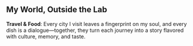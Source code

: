 ## My World, Outside the Lab

<strong>Travel & Food</strong>: Every city I visit leaves a fingerprint on my soul, and every dish is a dialogue—together, they turn each journey into a story flavored with culture, memory, and taste.

<html lang="en">
<head>
    <meta charset="UTF-8">
    <meta name="viewport" content="width=device-width, initial-scale=1.0">
    <title>Interactive Map with Image Gallery</title>
    <link rel="stylesheet" href="https://unpkg.com/leaflet/dist/leaflet.css" />
    <script src="https://unpkg.com/leaflet/dist/leaflet.js"></script>
    <script src="https://d3js.org/d3.v6.min.js"></script>
    <style>
        #map { width: 100%; height: 400px; position: relative; z-index: 1; }
        .popup-image {
            width: 30px;
            height: 30px;
            object-fit: cover;
            aspect-ratio: 1/1;
            border-radius: 5px;
            cursor: pointer;
            border: 2px solid white; /* White border */
        }
        .popup-text {
            font-size: 8px;
            font-weight: bold;
            color: black;
            text-shadow: -1px -1px 0 white, 1px -1px 0 white, -1px 1px 0 white, 1px 1px 0 white;
            text-align: center;
            padding: 1px 3px;
            border-radius: 3px;
            position: absolute;
            transform: translateY(-15px) translateX(-32px);
        }
        .popup-text-only {
            font-size: 8px;
            font-weight: bold;
            color: black;
            text-shadow: -1px -1px 0 white, 1px -1px 0 white, -1px 1px 0 white, 1px 1px 0 white;
            text-align: center;
            padding: 1px 3px;
            border-radius: 3px;
            position: absolute;
            transform: translateY(10px) translateX(30px);
        }
        .gallery-popup {
            display: none;
            position: fixed;
            top: 50%;
            left: 50%;
            transform: translate(-50%, -50%);
            background: rgba(0, 0, 0, 0.8);
            padding: 20px;
            border-radius: 10px;
            z-index: 10000;
            box-shadow: 0 4px 10px rgba(0, 0, 0, 0.5);
            text-align: center;
        }
        .gallery-popup img {
            max-width: 100%;
            max-height: 80vh;
            object-fit: contain;
            border-radius: 10px;
        }
        .close-btn, .prev-btn, .next-btn {
            position: absolute;
            color: white;
            font-size: 20px;
            cursor: pointer;
        }
        .close-btn { top: 10px; right: 20px; }
        .prev-btn { top: 50%; left: 20px; transform: translateY(-50%); }
        .next-btn { top: 50%; right: 20px; transform: translateY(-50%); }
    </style>
</head>
<body>

<div id="map"></div>
<div class="gallery-popup" id="gallery-popup">
    <span class="close-btn" onclick="closeGallery()">×</span>
    <span class="prev-btn" onclick="prevImage()">❮</span>
    <img id="gallery-img" src="" alt="Gallery Image">
    <span class="next-btn" onclick="nextImage()">❯</span>
</div>

<script>
    var map = L.map('map').setView([35, 40], 3.4);

    L.tileLayer('https://{s}.tile.openstreetmap.org/{z}/{x}/{y}.png', {
        attribution: '&copy; OpenStreetMap contributors'
    }).addTo(map);

    // Mapping non-English names to English
    var countryNameMapping = {
        "États-Unis": "United States of America",
        "Deutschland": "Germany",
        "España": "Spain",
        "Brasil": "Brazil",
        "Россия": "Russia",
        "中国": "China",
        "日本": "Japan",
        "대한민국": "South Korea",
        "المملكة العربية السعودية": "Saudi Arabia",
        "Italia": "Italy",
        "भारत": "India",
        "الإمارات العربية المتحدة": "United Arab Emirates",
        "Türkiye": "Turkey",
        "México": "Mexico",
        "United Kingdom": "United Kingdom", // Already correct
        "France": "France" // Already correct
    };

    // List of visited countries
    var visitedList = {
        "United States of America": ["New York"],
        "France": ["Paris"],
        "China": ["Beijing"],
        "Sri Lanka": ["Colombo", "Mirissa", "Ella", "Kandy", "Galle"],
        "Australia": ["Sydney", "Melbourne"],
        "Mexico": ["Mexico City", "Guanajuato"],
        "Italy": ["Rome", "Venice", "Florence", "Milan"],
        "Spain": ["Barcelona", "Madrid"],
        "Greece": ["Athens", "Santorini"],
        "Turkey": ["Istanbul"],
        "United Arab Emirates": ["Dubai"],
        "Oman": ["Muscat"],
        "Andorra": ["Andorra la Vella"],
        "Canada": ["Vancouver"],
        "Bahrain": ["Manama"],
        "Austria": ["Vienna"],
        "Hungary": ["Budapest"],
        "Slovakia": ["Bratislava"],
        "Morocco": ["Marrakesh", "Casablanca", "Tangier", "Merzouga", "Chefchaouen", "Fez"],
        "Egypt": ["Cairo", "Luxor", "Aswan"],
        "Saudi Arabia": ["Jeddah"],
        "Switzerland": ["Geneva", "Interlaken"],
        "Vatican City": ["Vatican City"],
        "Vietnam": ["Hanoi"],
        "United Kingdom": ["London"],
        "Belgium": ["Brussels"],
        "Netherlands": ["Amsterdam", "The Hague"],
        "Czech Republic": ["Prague"],
        "Germany": ["Berlin"],
    };

    // Load real country borders from GeoJSON (Only draw visited countries)
    fetch("https://raw.githubusercontent.com/johan/world.geo.json/master/countries.geo.json")
        .then(response => response.json())
        .then(data => {
            L.geoJSON(data, {
                filter: function (feature) {
                    let countryName = feature.properties.name;
                    // Convert to English if needed
                    if (countryNameMapping[countryName]) {
                        countryName = countryNameMapping[countryName];
                    }
                    return visitedList.hasOwnProperty(countryName);
                },
                style: function (feature) {
                    return { color: "#008000", weight: 2, fillOpacity: 0.3 };  // Green for visited
                },
                onEachFeature: function (feature, layer) {
                    let countryName = feature.properties.name;
                    // Convert to English if needed
                    if (countryNameMapping[countryName]) {
                        countryName = countryNameMapping[countryName];
                    }
                    layer.bindTooltip(countryName, { permanent: false, direction: "auto" });
                }
            }).addTo(map);
        });

    var cities = [
        // Europe
        { name: "Paris", coords: [48.8566, 2.3522], zoomLevel: 3 },
        { name: "Istanbul", coords: [41.015137, 28.979530], zoomLevel: 2 },
        { name: "Vienna", coords: [48.1236, 16.2148], zoomLevel: 2 },
        { name: "Budapest", coords: [47.497913, 19.040236], zoomLevel: 2 },
        { name: "Bratislava", coords: [48.1486, 17.1077], zoomLevel: 5 },
        { name: "Barcelona", coords: [41.3874, 2.1686], zoomLevel: 2 },
        { name: "Madrid", coords: [40.4167, -3.7033], zoomLevel: 3 },
        { name: "Andorra", coords: [42.5063, 1.5218], zoomLevel: 5 },
        { name: "Athens", coords: [37.9838, 23.7275], zoomLevel: 5 },
        { name: "Santorini", coords: [36.3932, 25.4615], zoomLevel: 2 },
        { name: "London", coords: [51.5072, 0.1276], zoomLevel: 2 },
        { name: "Amsterdam", coords: [52.3676, 4.9041], zoomLevel: 2 },
        { name: "The Hague", coords: [52.0705, 4.3007], zoomLevel: 4 },
        { name: "Brussels", coords: [50.8503, 4.3517], zoomLevel: 4 },
        { name: "Berlin", coords: [52.5200, 13.4050], zoomLevel: 2 },
        { name: "Milan", coords: [45.4642, 9.1900], zoomLevel: 2 },
        // America
        { name: "San Francisco", coords: [37.7749, -122.4194], zoomLevel: 2 },
        { name: "Los Angeles", coords: [34.0522, -118.2436], zoomLevel: 2 },
        { name: "New York", coords: [40.7128, -74.0060], zoomLevel: 2 },
        { name: "Boston", coords: [42.3555, -71.0565], zoomLevel: 2 },
        { name: "Philadelphia", coords: [39.9526, -75.1652], zoomLevel: 2 },
        { name: "Mexico City", coords: [19.4326, -99.1332], zoomLevel: 3 },
        { name: "Guanajuato", coords: [21.0190, -101.2574], zoomLevel: 2 },
        { name: "Vancouver", coords: [49.2827, -123.1207], zoomLevel: 2 },
        // China
        { name: "Tibet", coords: [29.6472, 91.1174], zoomLevel: 2 },
        { name: "Sichuan", coords: [30.6509, 104.0757], zoomLevel: 2 },
        { name: "Beijing", coords: [39.9042, 116.4074], zoomLevel: 2 },
        { name: "Fujian", coords: [26.0998, 119.2966], zoomLevel: 2 },
        { name: "Tianjin", coords: [39.0851, 117.1994], zoomLevel: 2 },
        { name: "Hebei", coords: [38.0360, 114.4698], zoomLevel: 2 },
        { name: "Hunan", coords: [28.1142, 112.9833], zoomLevel: 2 },
        { name: "Guangdong", coords: [23.3417, 113.4244], zoomLevel: 2 },
        { name: "Gansu", coords: [36.0594, 103.8263], zoomLevel: 2 },
        { name: "Jilin", coords: [43.8378, 126.5494], zoomLevel: 2 },
        { name: "Liaoning", coords: [41.8357, 123.4291], zoomLevel: 2 },
        { name: "Qinghai", coords: [35.7452, 96.1345], zoomLevel: 2 },
        { name: "Shaanxi", coords: [35.1917, 108.8701], zoomLevel: 2 },
        { name: "Shandong", coords: [36.6683, 117.0204], zoomLevel: 2 },
        { name: "Shanxi", coords: [37.8722, 112.5627], zoomLevel: 2 },
        { name: "Yunnan", coords: [25.0453, 102.7097], zoomLevel: 2 },
        { name: "Shanghai", coords: [31.2304, 121.4737], zoomLevel: 2 },
        { name: "Hong Kong", coords: [22.3193, 114.1694], zoomLevel: 2 },
        // Asia
        { name: "Hanoi", coords: [21.0278, 105.8342], zoomLevel: 2 },
        { name: "Ella", coords: [6.8667, 81.0466], zoomLevel: 3 },
        { name: "Sigiriya", coords: [7.9570, 80.7603], zoomLevel: 2 },
        { name: "Colombo", coords: [6.9271, 79.8612], zoomLevel: 2 },
        { name: "Muscat", coords: [23.5880, 58.3829], zoomLevel: 2 },
        { name: "Jeddah", coords: [21.5292, 39.1611], zoomLevel: 2 },
        // Africa
        { name: "Cairo", coords: [30.0444, 31.2357], zoomLevel: 3 },
        { name: "Aswan", coords: [24.0889, 32.8998], zoomLevel: 2 },
        { name: "Luxor", coords: [25.6872, 32.6396], zoomLevel: 3 },
        { name: "Merzouga", coords: [31.0802, -4.0134], zoomLevel: 2 },
        { name: "Marrakesh", coords: [31.6225, -7.9898], zoomLevel: 5 },
        { name: "Tangier", coords: [35.7595, -5.8340], zoomLevel: 3 },
        { name: "Fez", coords: [34.0181, -5.0078], zoomLevel: 5 },
        { name: "Chefchaouen", coords: [35.1688, -5.2684], zoomLevel: 5 },
        { name: "Casablanca", coords: [33.5731, -7.5898], zoomLevel: 5 },
    ];

    var cityImages = {
        "Guanajuato": [
            "https://story-vl.s3.us-east-1.amazonaws.com/map/guanajuato1.JPG",
            "https://story-vl.s3.us-east-1.amazonaws.com/map/guanajuato0.JPG",
        ],
        "Mexico City": [
            "https://story-vl.s3.us-east-1.amazonaws.com/map/mexico0.JPG",
            "https://story-vl.s3.us-east-1.amazonaws.com/map/mexico1.JPG",
        ],
        "Paris": [
            "https://story-vl.s3.us-east-1.amazonaws.com/map/paris0.jpg",
            "https://story-vl.s3.us-east-1.amazonaws.com/map/paris1.JPG",
            "https://story-vl.s3.us-east-1.amazonaws.com/map/paris2.JPG"
        ],
        "Istanbul": [
            "https://story-vl.s3.us-east-1.amazonaws.com/map/istanbul0.JPG",
            "https://story-vl.s3.us-east-1.amazonaws.com/map/istanbul1.JPG",
            "https://story-vl.s3.us-east-1.amazonaws.com/map/istanbul2.JPG",
            "https://story-vl.s3.us-east-1.amazonaws.com/map/istanbul3.JPG",
            "https://story-vl.s3.us-east-1.amazonaws.com/map/istanbul4.JPG",
        ],
        "Vienna": [
            "https://story-vl.s3.us-east-1.amazonaws.com/map/vienna0.JPG",
        ],
        "Budapest": [
            "https://story-vl.s3.us-east-1.amazonaws.com/map/budapest0.JPG",
            "https://story-vl.s3.us-east-1.amazonaws.com/map/budapest1.jpg"
        ],
        "Barcelona": [
            "https://story-vl.s3.us-east-1.amazonaws.com/map/barcelona0.JPG",
            "https://story-vl.s3.us-east-1.amazonaws.com/map/barcelona1.JPG",
            "https://story-vl.s3.us-east-1.amazonaws.com/map/barcelona2.JPG",
            "https://story-vl.s3.us-east-1.amazonaws.com/map/barcelona3.JPG",
            "https://story-vl.s3.us-east-1.amazonaws.com/map/barcelona4.JPG",
        ],
        "Madrid": [
            "https://story-vl.s3.us-east-1.amazonaws.com/map/madrid0.JPG",
        ],
        "Muscat": [
            "https://story-vl.s3.us-east-1.amazonaws.com/map/muscat0.JPG",
        ],
        "Andorra": [
            "https://story-vl.s3.us-east-1.amazonaws.com/map/andorra0.JPG",
        ],
        "Athens": [
            "https://story-vl.s3.us-east-1.amazonaws.com/map/athens0.JPG",
            "https://story-vl.s3.us-east-1.amazonaws.com/map/athens1.JPG",
        ],
        "Santorini": [
            "https://story-vl.s3.us-east-1.amazonaws.com/map/santorini0.JPG",
            "https://story-vl.s3.us-east-1.amazonaws.com/map/santorini1.JPG",
        ],
        "Vancouver": [
           "https://story-vl.s3.us-east-1.amazonaws.com/map/vancouver0.JPG",
           "https://story-vl.s3.us-east-1.amazonaws.com/map/vancouver1.JPG",
           "https://story-vl.s3.us-east-1.amazonaws.com/map/vancouver2.JPG",
        ],
        "Tibet": [
            "https://story-vl.s3.us-east-1.amazonaws.com/map/tibet1.JPG",
            "https://story-vl.s3.us-east-1.amazonaws.com/map/tibet0.JPG",
        ],
        "Sichuan": [
            "https://story-vl.s3.us-east-1.amazonaws.com/map/sichuan0.JPG",
            "https://story-vl.s3.us-east-1.amazonaws.com/map/sichuan1.JPG",
        ],
        "Hanoi": [
            "https://story-vl.s3.us-east-1.amazonaws.com/map/hanoi1.JPG",
            "https://story-vl.s3.us-east-1.amazonaws.com/map/hanoi2.JPG",
            "https://story-vl.s3.us-east-1.amazonaws.com/map/hanoi3.JPG",
        ],
        "Merzouga": [
            "https://story-vl.s3.us-east-1.amazonaws.com/map/merzouga0.JPG",
        ],
        "Marrakesh": [
            "https://story-vl.s3.us-east-1.amazonaws.com/map/marrakesh0.jpg",
        ],
        "Tangier": [
            "https://story-vl.s3.us-east-1.amazonaws.com/map/tangier0.JPG",
            "https://story-vl.s3.us-east-1.amazonaws.com/map/tangier1.JPG",
        ],
        "Fez": [
            "https://story-vl.s3.us-east-1.amazonaws.com/map/fes0.JPG",
        ],
        "Chefchaouen": [
            "https://story-vl.s3.us-east-1.amazonaws.com/map/chefchaouen0.JPG",
            "https://story-vl.s3.us-east-1.amazonaws.com/map/chefchaouen1.JPG",
        ],
        "Colombo": [
            "https://story-vl.s3.us-east-1.amazonaws.com/map/colombo1.jpg",
            "https://story-vl.s3.us-east-1.amazonaws.com/map/colombo0.JPG",
        ],
        "Ella": [
            "https://story-vl.s3.us-east-1.amazonaws.com/map/ella0.jpg"
        ],
        "San Francisco": [
             "https://story-vl.s3.us-east-1.amazonaws.com/map/sf0.JPG"
        ],
        "London": [
             "https://story-vl.s3.us-east-1.amazonaws.com/map/london1.JPG",
             "https://story-vl.s3.us-east-1.amazonaws.com/map/london0.JPG",
        ],
        "Milan": [
             "https://story-vl.s3.us-east-1.amazonaws.com/map/milan0.jpg",
        ],
        "Amsterdam": [
             "https://story-vl.s3.us-east-1.amazonaws.com/map/amsterdam0.JPG",
        ],
        "The Hague": [
             "https://story-vl.s3.us-east-1.amazonaws.com/map/hague0.jpg",
        ],
        "Berlin": [
             "https://story-vl.s3.us-east-1.amazonaws.com/map/berlin0.jpg",
             "https://story-vl.s3.us-east-1.amazonaws.com/map/berlin1.JPG",
        ],
        "Prague": [
             "https://story-vl.s3.us-east-1.amazonaws.com/map/prague0.jpg",
        ],
        "Brussels": [
             "https://story-vl.s3.us-east-1.amazonaws.com/map/brussels0.jpg",
        ],
    };

    var currentCity = "";
    var currentImageIndex = 0;

    function openGallery(city) {
        if (cityImages[city]) {
            currentCity = city;
            currentImageIndex = 0;
            document.getElementById("gallery-img").src = cityImages[city][currentImageIndex];
            document.getElementById("gallery-popup").style.display = "block";
        }
    }

    function closeGallery() {
        document.getElementById("gallery-popup").style.display = "none";
    }

    function nextImage() {
        if (currentCity && cityImages[currentCity]) {
            currentImageIndex = (currentImageIndex + 1) % cityImages[currentCity].length;
            document.getElementById("gallery-img").src = cityImages[currentCity][currentImageIndex];
        }
    }

    function prevImage() {
        if (currentCity && cityImages[currentCity]) {
            currentImageIndex = (currentImageIndex - 1 + cityImages[currentCity].length) % cityImages[currentCity].length;
            document.getElementById("gallery-img").src = cityImages[currentCity][currentImageIndex];
        }
    }

    var markers = [];

    function updateCityMarkers() {
        markers.forEach(marker => map.removeLayer(marker)); // Remove old markers
        markers = [];

        var currentZoom = map.getZoom();

        cities.forEach(city => {
            if (currentZoom >= city.zoomLevel){
                if (cityImages.hasOwnProperty(city.name) && cityImages[city.name].length > 0) {
                    var icon = L.divIcon({
                        className: "custom-icon",
                        html: `<div class='custom-popup'>
                                  <img class='popup-image' src='${cityImages[city.name][0]}' data-city='${city.name}' />
                                  <span class='popup-text'>${city.name}</span>
                               </div>`,
                        iconSize: [100, 100],
                        iconAnchor: [50, 20]
                    });
                }
                else{
                    var icon = L.divIcon({
                        className: "custom-icon",
                        html: `<div class='custom-popup'>
                                  <span class='popup-text-only'>${city.name}</span>
                               </div>`,
                        iconSize: [100, 100],
                        iconAnchor: [50, 20]
                    });
                }
                var marker = L.marker(city.coords, {icon: icon}).addTo(map);
                markers.push(marker);
            }
        });
    }

    map.on("zoomend", updateCityMarkers);
    updateCityMarkers();

    document.body.addEventListener("click", function (event) {
        if (event.target.classList.contains("popup-image")) {
            var city = event.target.getAttribute("data-city");
            openGallery(city);
        }
    });

</script>

</body>
</html>

